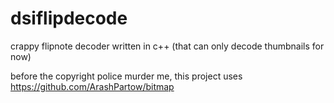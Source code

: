 # dsiflipdecode
crappy flipnote decoder written in c++ (that can only decode thumbnails for now)

before the copyright police murder me, this project uses https://github.com/ArashPartow/bitmap
